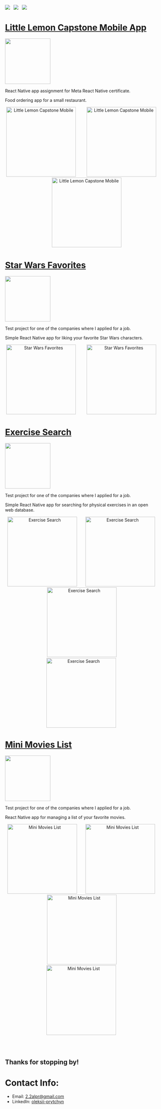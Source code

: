 <a href="https://drive.google.com/file/d/1pwyL3l0pqd733lHg8Mz1IwmZfCczn7e5/view?usp=share_link" download><img src="https://img.shields.io/badge/Resume-ff69b4.svg?style=for-the-badge&logo=codeigniter&logoColor=white"></a>&nbsp;&nbsp;&nbsp;<a href="mailto:2.2alpr@gmail.com"><img src="https://img.shields.io/badge/Email-Oleksii-8056d5.svg?style=for-the-badge&logo=minutemailer&logoColor=white"></a>&nbsp;&nbsp;&nbsp;<a href="https://www.linkedin.com/in/oleksii-prytchyn/" target="_blank"><img src="https://img.shields.io/badge/LinkedIn-Oleksii%20Prytchyn-forestgreen?style=for-the-badge&logo=linkedin&logoColor=white" ></a>

# [Little Lemon Capstone Mobile App](https://github.com/AlexPritchin/LittleLemonCapstoneMobile)
<p align="left"> <a href="https://github.com/AlexPritchin/LittleLemonCapstoneMobile"> <img src="https://user-images.githubusercontent.com/33416429/92813512-27f0bb80-f376-11ea-8562-ee2b3e416aec.png" width="150" ></a>
</p>
React Native app assignment for Meta React Native certificate.

Food ordering app for a small restaurant.

<p align="center">
<img src="https://github.com/AlexPritchin/AlexPritchin/assets/36710522/e1907b93-f8cb-42cd-abd6-c01374916157.jpg" width="230" title="Little Lemon Capstone Mobile">&nbsp;&nbsp;&nbsp;&nbsp;&nbsp;&nbsp;&nbsp;&nbsp;
<img src="https://github.com/AlexPritchin/AlexPritchin/assets/36710522/774c32d7-04b0-4763-a1f5-6327ca8f033e.jpg" width="230" title="Little Lemon Capstone Mobile">&nbsp;&nbsp;&nbsp;&nbsp;&nbsp;&nbsp;&nbsp;&nbsp;
<img src="https://github.com/AlexPritchin/AlexPritchin/assets/36710522/7ec81718-1179-41a9-9f97-87807fd84354.jpg" width="230" title="Little Lemon Capstone Mobile">

</p>

# [Star Wars Favorites](https://github.com/AlexPritchin/StarWarsFavorites)
<p align="left"> <a href="https://github.com/AlexPritchin/StarWarsFavorites"> <img src="https://user-images.githubusercontent.com/33416429/92813512-27f0bb80-f376-11ea-8562-ee2b3e416aec.png" width="150" ></a>
</p>
Test project for one of the companies where I applied for a job.

Simple React Native app for liking your favorite Star Wars characters.

<p align="center">
<img src="https://github.com/AlexPritchin/AlexPritchin/assets/36710522/0d57a8a3-60c2-4223-9d1c-dc9554c0de32.jpg" width="230" title="Star Wars Favorites">&nbsp;&nbsp;&nbsp;&nbsp;&nbsp;&nbsp;&nbsp;&nbsp;
<img src="https://github.com/AlexPritchin/AlexPritchin/assets/36710522/669c6362-6266-4286-a2a7-900095f5f20a.jpg" width="230" title="Star Wars Favorites">

</p>

# [Exercise Search](https://github.com/AlexPritchin/ExerciseSearch)
<p align="left"> <a href="https://github.com/AlexPritchin/ExerciseSearch"> <img src="https://user-images.githubusercontent.com/33416429/92813512-27f0bb80-f376-11ea-8562-ee2b3e416aec.png" width="150" ></a>
</p>
Test project for one of the companies where I applied for a job.

Simple React Native app for searching for physical exercises in an open web database.

<p align="center">
<img src="https://github.com/AlexPritchin/AlexPritchin/assets/36710522/99626042-6884-448e-adb9-5f651dc55df2.jpg" width="230" title="Exercise Search">&nbsp;&nbsp;&nbsp;&nbsp;&nbsp;&nbsp;
<img src="https://github.com/AlexPritchin/AlexPritchin/assets/36710522/0095077f-1e2c-44c7-90fd-c92641c6c0ae.jpg" width="230" title="Exercise Search">&nbsp;&nbsp;&nbsp;&nbsp;&nbsp;&nbsp;
<img src="https://github.com/AlexPritchin/AlexPritchin/assets/36710522/55783444-711c-4442-a072-4961cbf26958.jpg" width="230" title="Exercise Search">&nbsp;&nbsp;&nbsp;&nbsp;&nbsp;&nbsp;
<img src="https://github.com/AlexPritchin/AlexPritchin/assets/36710522/9cccbc7f-1d0c-4bc6-b3f7-c5981b4d298e.jpg" width="230" title="Exercise Search">

</p>

# [Mini Movies List](https://github.com/AlexPritchin/MiniMoviesList)
<p align="left"> <a href="https://github.com/AlexPritchin/MiniMoviesList"> <img src="https://user-images.githubusercontent.com/33416429/92813512-27f0bb80-f376-11ea-8562-ee2b3e416aec.png" width="150" ></a>
</p>
Test project for one of the companies where I applied for a job.

React Native app for managing a list of your favorite movies.

<p align="center">
<img src="https://github.com/AlexPritchin/AlexPritchin/assets/36710522/66f2570c-b907-4ad3-8982-3a829340c2e7.jpg" width="230" title="Mini Movies List">&nbsp;&nbsp;&nbsp;&nbsp;&nbsp;&nbsp;
<img src="https://github.com/AlexPritchin/AlexPritchin/assets/36710522/b687c7aa-7532-4265-9f11-bad60dafc5e5.jpg" width="230" title="Mini Movies List">&nbsp;&nbsp;&nbsp;&nbsp;&nbsp;&nbsp;
<img src="https://github.com/AlexPritchin/AlexPritchin/assets/36710522/cf3caa9f-ac58-4afb-aaa1-bc86683be0f4.jpg" width="230" title="Mini Movies List">&nbsp;&nbsp;&nbsp;&nbsp;&nbsp;&nbsp;
<img src="https://github.com/AlexPritchin/AlexPritchin/assets/36710522/92752251-42c5-4c25-8cb6-291772e797ec.jpg" width="230" title="Mini Movies List">

</p>
</br>
</br>

## Thanks for stopping by!

# Contact Info:

- Email: 2.2alpr@gmail.com
- LinkedIn: [oleksii-prytchyn](https://www.linkedin.com/in/oleksii-prytchyn/)
